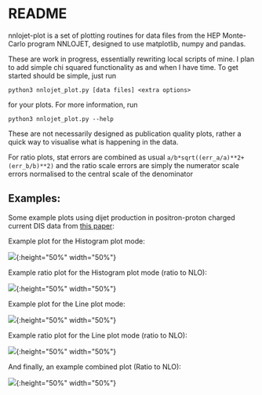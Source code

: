 # README
nnlojet-plot is a set of plotting routines for data files from the HEP Monte-Carlo program NNLOJET, designed to use matplotlib, numpy and pandas. 

These are work in progress, essentially rewriting local scripts of mine. I plan to add simple chi squared functionality as and when I have time. To get started should be simple, just run

```python3 nnlojet_plot.py [data files] <extra options>```

for your plots. For more information, run

```python3 nnlojet_plot.py --help```

These are not necessarily designed as publication quality plots, rather a quick way to visualise what is happening in the data. 

For ratio plots, stat errors are combined as usual 
```a/b*sqrt((err_a/a)**2+(err_b/b)**2)```
and the ratio scale errors are simply the numerator scale errors normalised to the central scale of the denominator

## Examples:
Some example plots using dijet production in positron-proton charged current DIS data from [this paper](https://arxiv.org/abs/1807.02529):

Example plot for the Histogram plot mode:

![ ](figs/hist.jpeg  "Histogram"){:height="50%" width="50%"}

Example ratio plot for the Histogram plot mode (ratio to NLO):

![ ](figs/hist_ratio.jpeg  "Histogram ratio"){:height="50%" width="50%"}

Example plot for the Line plot mode:

![ ](figs/lines.jpeg  "Line"){:height="50%" width="50%"}

Example ratio plot for the Line plot mode (ratio to NLO):

![ ](figs/lines_ratio.jpeg  "Line ratio"){:height="50%" width="50%"}

And finally, an example combined plot (Ratio to NLO):

![ ](figs/hist_combined.jpeg  "Combined histogram"){:height="50%" width="50%"}